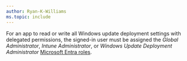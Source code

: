 ```yaml
---
author: Ryan-K-Williams
ms.topic: include
---
```


For an app to read or write all Windows update deployment settings with delegated permissions, the signed-in user must be assigned the *Global Administrator*, *Intune Administrator*, or *Windows Update Deployment Administrator* [Microsoft Entra roles](/azure/active-directory/roles/permissions-reference?toc=%2Fgraph%2Ftoc.json).